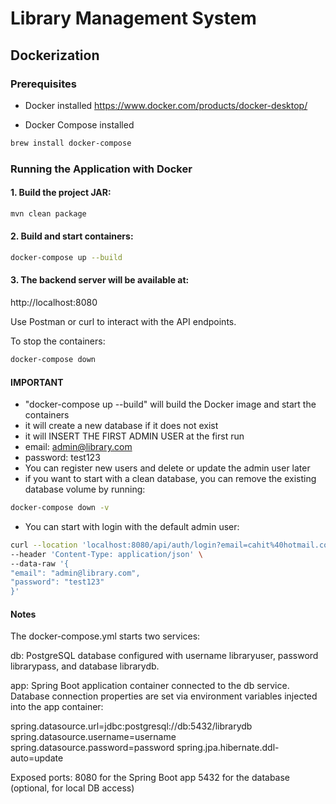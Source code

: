 # Library Management System


## Dockerization


### Prerequisites


- Docker installed
https://www.docker.com/products/docker-desktop/

- Docker Compose installed
```bash
brew install docker-compose
```

### Running the Application with Docker


#### 1. Build the project JAR:


```bash
mvn clean package
```


#### 2. Build and start containers:


```bash
docker-compose up --build
```


#### 3. The backend server will be available at:


http://localhost:8080


Use Postman or curl to interact with the API endpoints.


To stop the containers:


```bash
docker-compose down
```


#### IMPORTANT
- "docker-compose up --build" will build the Docker image and start the containers
- it will create a new database if it does not exist
- it will INSERT THE FIRST ADMIN USER at the first run
- email: admin@library.com
- password: test123
- You can register new users and delete or update the admin user later
- if you want to start with a clean database, you can remove the existing database volume by running:


```bash
docker-compose down -v
```


- You can start with login with the default admin user:


```bash
curl --location 'localhost:8080/api/auth/login?email=cahit%40hotmail.com&password=default_password' \
--header 'Content-Type: application/json' \
--data-raw '{
"email": "admin@library.com",
"password": "test123"
}'
```




#### Notes


The docker-compose.yml starts two services:


db: PostgreSQL database configured with username libraryuser, password librarypass, and database librarydb.


app: Spring Boot application container connected to the db service.
Database connection properties are set via environment variables injected into the app container:


spring.datasource.url=jdbc:postgresql://db:5432/librarydb
spring.datasource.username=username
spring.datasource.password=password
spring.jpa.hibernate.ddl-auto=update


Exposed ports:
8080 for the Spring Boot app
5432 for the database (optional, for local DB access)
